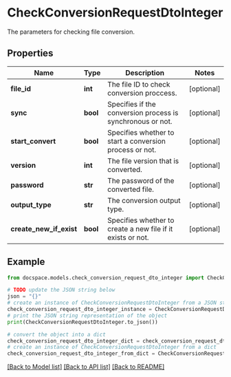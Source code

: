 # CheckConversionRequestDtoInteger

The parameters for checking file conversion.

## Properties

Name | Type | Description | Notes
------------ | ------------- | ------------- | -------------
**file_id** | **int** | The file ID to check conversion proccess. | [optional] 
**sync** | **bool** | Specifies if the conversion process is synchronous or not. | [optional] 
**start_convert** | **bool** | Specifies whether to start a conversion process or not. | [optional] 
**version** | **int** | The file version that is converted. | [optional] 
**password** | **str** | The password of the converted file. | [optional] 
**output_type** | **str** | The conversion output type. | [optional] 
**create_new_if_exist** | **bool** | Specifies whether to create a new file if it exists or not. | [optional] 

## Example

```python
from docspace.models.check_conversion_request_dto_integer import CheckConversionRequestDtoInteger

# TODO update the JSON string below
json = "{}"
# create an instance of CheckConversionRequestDtoInteger from a JSON string
check_conversion_request_dto_integer_instance = CheckConversionRequestDtoInteger.from_json(json)
# print the JSON string representation of the object
print(CheckConversionRequestDtoInteger.to_json())

# convert the object into a dict
check_conversion_request_dto_integer_dict = check_conversion_request_dto_integer_instance.to_dict()
# create an instance of CheckConversionRequestDtoInteger from a dict
check_conversion_request_dto_integer_from_dict = CheckConversionRequestDtoInteger.from_dict(check_conversion_request_dto_integer_dict)
```
[[Back to Model list]](../README.md#documentation-for-models) [[Back to API list]](../README.md#documentation-for-api-endpoints) [[Back to README]](../README.md)


